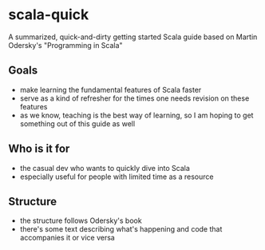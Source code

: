 # scala-quick

A summarized, quick-and-dirty getting started Scala guide based on Martin Odersky's "Programming in Scala"

## Goals

- make learning the fundamental features of Scala faster
- serve as a kind of refresher for the times one needs revision on these features
- as we know, teaching is the best way of learning, so I am hoping to get something out of this guide as well

## Who is it for

- the casual dev who wants to quickly dive into Scala
- especially useful for people with limited time as a resource

## Structure

- the structure follows Odersky's book
- there's some text describing what's happening and code that accompanies it or vice versa
